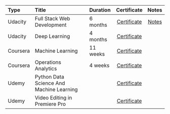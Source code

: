 | Type | Title | Duration | Certificate | Notes |
| :--- | :--- | :--- | :---: | :---: |
| Udacity | Full Stack Web Development | 6 months | [Certificate](https://confirm.udacity.com/WCEASJHL) | [Notes](https://siebenrock.github.io/certificates/FullStackWebDevelopment) |
| Udacity | Deep Learning | 4 months | [Certificate](https://confirm.udacity.com/PNJSH6MD) ||
| Coursera | Machine Learning | 11 weeks | [Certificate](https://www.coursera.org/account/accomplishments/certificate/D8KUYSKG7CSS) ||
| Coursera | Operations Analytics | 4 weeks | [Certificate](https://www.coursera.org/account/accomplishments/certificate/XFX6GFYK8SP7) ||
| Udemy | Python Data Science And Machine Learning || [Certificate](https://www.udemy.com/certificate/UC-CNTLJPZL/) ||
| Udemy | Video Editing in Premiere Pro || [Certificate](https://www.udemy.com/certificate/UC-CNTLJPZL/) ||
